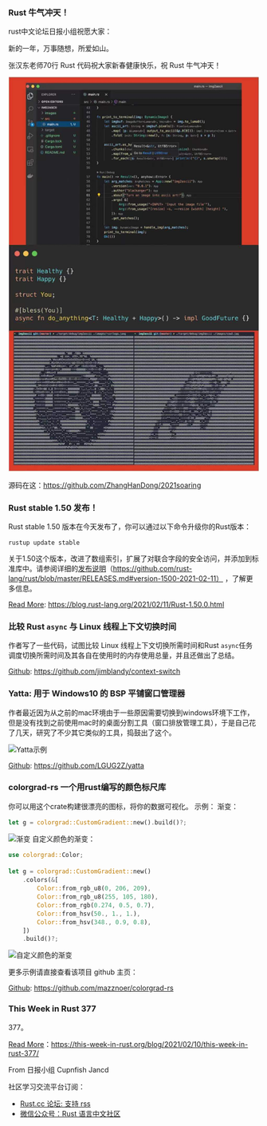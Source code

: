 ### Rust 牛气冲天！
rust中文论坛日报小组祝愿大家：

新的一年，万事随想，所爱如山。

张汉东老师70行 Rust 代码祝大家新春健康快乐，祝 Rust 牛气冲天！

![牛年顶呱呱](./new.jpg)

源码在这：https://github.com/ZhangHanDong/2021soaring

### Rust stable 1.50 发布！

Rust stable 1.50 版本在今天发布了，你可以通过以下命令升级你的Rust版本：
```shell
rustup update stable
```
关于1.50这个版本，改进了数组索引，扩展了对联合字段的安全访问，并添加到标准库中。请参阅详细的[发布说明](https://github.com/rust-lang/rust/blob/master/RELEASES.md#version-1500-2021-02-11)（https://github.com/rust-lang/rust/blob/master/RELEASES.md#version-1500-2021-02-11） ，了解更多信息。

[Read More](https://blog.rust-lang.org/2021/02/11/Rust-1.50.0.html): https://blog.rust-lang.org/2021/02/11/Rust-1.50.0.html

### 比较 Rust `async` 与 Linux 线程上下文切换时间

作者写了一些代码，试图比较 Linux 线程上下文切换所需时间和Rust `async`任务调度切换所需时间及其各自在使用时的内存使用总量，并且还做出了总结。

[Github](https://github.com/jimblandy/context-switch): https://github.com/jimblandy/context-switch


### Yatta: 用于 Windows10 的 BSP 平铺窗口管理器

作者最近因为从之前的mac环境由于一些原因需要切换到windows环境下工作，但是没有找到之前使用mac时的桌面分割工具（窗口排放管理工具），于是自己花了几天，研究了不少其它类似的工具，捣鼓出了这个。

![Yatta示例](https://camo.githubusercontent.com/76edd08f0e6824115c65af369d89fb1a8eca2b4d1823442d539994c31148d258/68747470733a2f2f73322e67696679752e636f6d2f696d616765732f79617474612d64656d6f2e676966)

[Github](https://github.com/LGUG2Z/yatta): https://github.com/LGUG2Z/yatta

### colorgrad-rs 一个用rust编写的颜色标尺库

你可以用这个crate构建很漂亮的图标，将你的数据可视化。
示例：
渐变：
```rust
let g = colorgrad::CustomGradient::new().build()?;
```
![渐变](https://raw.githubusercontent.com/mazznoer/colorgrad-rs/master/docs/images/custom-default.png)
自定义颜色的渐变：
```rust
use colorgrad::Color;

let g = colorgrad::CustomGradient::new()
    .colors(&[
        Color::from_rgb_u8(0, 206, 209),
        Color::from_rgb_u8(255, 105, 180),
        Color::from_rgb(0.274, 0.5, 0.7),
        Color::from_hsv(50., 1., 1.),
        Color::from_hsv(348., 0.9, 0.8),
    ])
    .build()?;
```
![自定义颜色的渐变](https://raw.githubusercontent.com/mazznoer/colorgrad-rs/master/docs/images/custom-colors.png)

更多示例请直接查看该项目 github 主页：

[Github](https://github.com/mazznoer/colorgrad-rs): https://github.com/mazznoer/colorgrad-rs



### This Week in Rust 377

377。

[Read More](https://this-week-in-rust.org/blog/2021/02/10/this-week-in-rust-377/)：https://this-week-in-rust.org/blog/2021/02/10/this-week-in-rust-377/


From 日报小组 Cupnfish Jancd

社区学习交流平台订阅：

- [Rust.cc 论坛: 支持 rss](https://rustcc.cn/)
- [微信公众号：Rust 语言中文社区](https://rustcc.cn/article?id=ed7c9379-d681-47cb-9532-0db97d883f62)